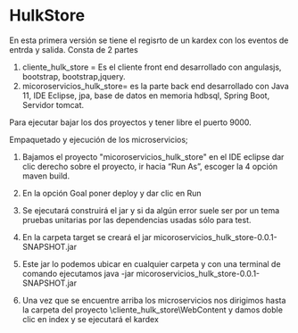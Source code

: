 # HulkStore

En esta primera versión se tiene el regisrto de un kardex con los eventos de entrda y salida. Consta de 2 partes 

1. cliente_hulk_store = Es el cliente front end desarrollado con angulasjs, bootstrap, bootstrap,jquery.
2. micoroservicios_hulk_store= es la parte back end desarrollado con Java 11, IDE Eclipse, jpa, base de datos en memoria hdbsql, Spring Boot, Servidor tomcat.

Para ejecutar bajar los dos proyectos y tener libre el puerto 9000. 

Empaquetado y ejecución de los microservicios;
 
 1. Bajamos el proyecto "micoroservicios_hulk_store" en el IDE eclipse dar clic derecho sobre el proyecto, ir hacia “Run As”, escoger la 4 opción maven build.

 2. En la opción Goal poner deploy y dar clic en Run
 
 3. Se ejecutará construirá  el jar y si da algún error suele ser por un tema pruebas unitarias por las dependencias usadas sólo para test.

 4. En la carpeta target se creará el jar  micoroservicios_hulk_store-0.0.1-SNAPSHOT.jar
 
 5. Este jar lo podemos ubicar en cualquier carpeta y con una terminal de comando ejecutamos 
          java -jar micoroservicios_hulk_store-0.0.1-SNAPSHOT.jar
 6. Una vez que se encuentre arriba los microservicios nos dirigimos hasta la carpeta del proyecto \cliente_hulk_store\WebContent y damos doble clic en index y se ejecutará el      kardex

